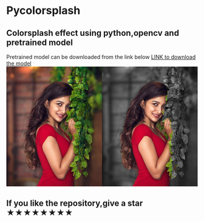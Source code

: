 # Pycolorsplash
## Colorsplash effect using python,opencv and pretrained model
Pretrained model can be downloaded from the link below
    [LINK to download the model](https://drive.google.com/file/d/1wZ32kP_N4Sz7j-WsrzY9CnXL0FOejkbd/view?usp=sharing)
![GitHub Logo](/splashdiff.png)

## If you like the repository,give a star ★★★★★★★★
